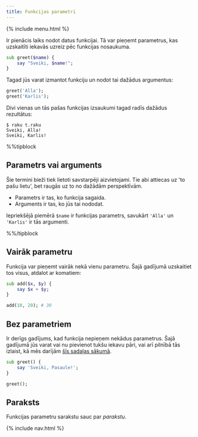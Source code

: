 ```yaml
---
title: Funkcijas parametri
---
```


{% include menu.html %}

Ir pienācis laiks nodot datus funkcijai. Tā var pieņemt parametrus, kas uzskaitīti iekavās uzreiz pēc funkcijas nosaukuma.

```raku
sub greet($name) {
    say "Sveiki, $name!";
}
```

Tagad jūs varat izmantot funkciju un nodot tai dažādus argumentus:

```raku
greet('Alla');
greet('Karlis');
```

Divi vienas un tās pašas funkcijas izsaukumi tagad radīs dažādus rezultātus:

```console
$ raku t.raku
Sveiki, Alla!
Sveiki, Karlis!
```

%%tipblock

## Parametrs vai arguments

Šie termini bieži tiek lietoti savstarpēji aizvietojami. Tie abi attiecas uz 'to pašu lietu', bet raugās uz to no dažādām perspektīvām.

* Parametrs ir tas, ko funkcija sagaida.
* Arguments ir tas, ko jūs tai nododat.

Iepriekšējā piemērā `$name` ir funkcijas parametrs, savukārt `'Alla'` un `'Karlis'` ir tās argumenti.

%%/tipblock

## Vairāk parametru

Funkcija var pieņemt vairāk nekā vienu parametru. Šajā gadījumā uzskaitiet tos visus, atdalot ar komatiem:

```raku
sub add($x, $y) {
    say $x + $y;
}

add(10, 20); # 30
```

## Bez parametriem

Ir derīgs gadījums, kad funkcija nepieņem nekādus parametrus. Šajā gadījumā jūs varat vai nu pievienot tukšu iekavu pāri, vai arī pilnībā tās izlaist, kā mēs darījām [šīs sadaļas sākumā](../).

```raku
sub greet() {
    say 'Sveiki, Pasaule!';
}

greet();
```

## Paraksts

Funkcijas parametru sarakstu sauc par _parakstu_.

{% include nav.html %}